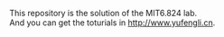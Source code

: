 This repository is the solution of the MIT6.824 lab.  
And you can get the toturials in http://www.yufengli.cn.  
     
